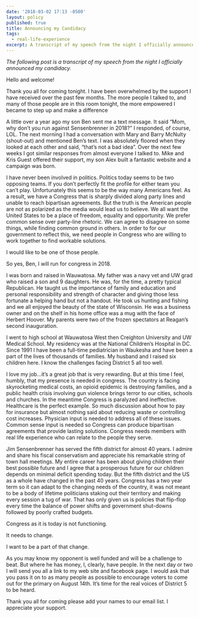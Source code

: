 ```yaml
---
date: '2018-03-02 17:13 -0500'
layout: policy
published: true
title: Announcing my Candidacy
tags:
  - real-life-experience
excerpt: A transcript of my speech from the night I officially announced my candidacy
---
```

_The following post is a transcript of my speech from the night I officially announced my candidacy._

Hello and welcome!

Thank you all for coming tonight. I have been overwhelmed by the support I have received over the past few months. The more people I talked to, and many of those people are in this room tonight, the more empowered I became to step up and make a difference

A little over a year ago my son Ben sent me a text message. It said “Mom, why don’t you run against Sensenbrenner in 2018?” I responded, of course, LOL. The next morning I had a conversation with Mary and Barry McNulty (shout-out) and mentioned Ben’s text. I was absolutely floored when they looked at each other and said, “that’s not a bad idea”. Over the next few weeks I got similar responses from almost everyone I talked to. Mike and Kris Guest offered their support, my son Alex built a fantastic website and a campaign was born.

I have never been involved in politics. Politics today seems to be two opposing teams. If you don’t perfectly fit the profile for either team you can’t play. Unfortunately this seems to be the way many Americans feel. As a result, we have a Congress that is sharply divided along party lines and unable to reach bipartisan agreements.
But the truth is the American people are not as polarized as the media would lead us to believe. We all want the United States to be a place of freedom, equality and opportunity. We prefer common sense over party-line rhetoric. We can agree to disagree on some things, while finding common ground in others. In order to for our government to reflect this, we need people in Congress who are willing to work together to find workable solutions.

I would like to be one of those people.

So yes, Ben, I will run for congress in 2018.

I was born and raised in Wauwatosa. My father was a navy vet and UW grad who raised a son and 9 daughters. He was, for the time, a pretty typical Republican. He taught us the importance of family and education and personal responsibility and strength of character and giving those less fortunate a helping hand but not a handout. He took us hunting and fishing and we all enjoyed the beauty of the state of Wisconsin. He was a business owner and on the shelf in his home office was a mug with the face of Herbert Hoover. My parents were two of the frozen spectators at Reagan’s second inauguration.

I went to high school at Wauwatosa West then Creighton University and UW Medical School. My residency was at the National Children’s Hospital in DC. Since 1991 I have been a full-time pediatrician in Waukesha and have been a part of the lives of thousands of families. My husband and I raised six children here. I know the challenges facing District 5 all too well.

I love my job…it’s a great job that is very rewarding. But at this time I feel, humbly, that my presence is needed in congress. The country is facing skyrocketing medical costs, an opioid epidemic is destroying families, and a public health crisis involving gun violence brings terror to our cities, schools and churches. In the meantime Congress is paralyzed and ineffective. Healthcare is the perfect example. So much discussion about how to pay for insurance but almost nothing said about reducing waste or controlling cost increases. Physician input is needed to address all of these issues. Common sense input is needed so Congress can produce bipartisan agreements that provide lasting solutions. Congress needs members with real life experience who can relate to the people they serve.

Jim Sensenbrenner has served the fifth district for almost 40 years. I admire and share his fiscal conservatism and appreciate his remarkable string of town hall meetings. My entire career has been about giving children their best possible future and I agree that a prosperous future for our children depends on minimal deficit spending today. But the fifth district and the US as a whole have changed in the past 40 years. Congress has a two year term so it can adapt to the changing needs of the country, it was not meant to be a body of lifetime politicians staking out their territory and making every session a tug of war. That has only given us is policies that flip-flop every time the balance of power shifts and government shut-downs followed by poorly crafted budgets.

Congress as it is today is not functioning.

It needs to change.

I want to be a part of that change.

As you may know my opponent is well funded and will be a challenge to beat. But where he has money, I, clearly, have people. In the next day or two I will send you all a link to my web site and facebook page. I would ask that you pass it on to as many people as possible to encourage voters to come out for the primary on August 14th. It’s time for the real voices of District 5 to be heard.

Thank you all for coming please add your names to our email list. I appreciate your support.

